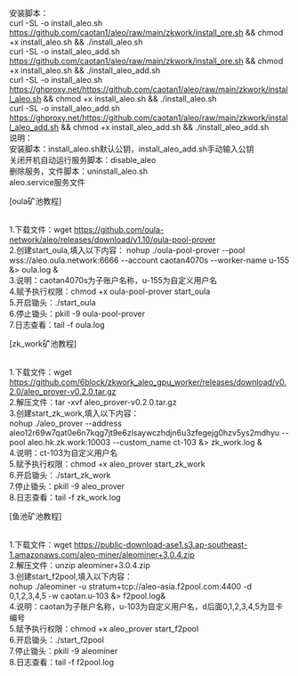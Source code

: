 安装脚本：
<br>curl -SL -o install_aleo.sh https://github.com/caotan1/aleo/raw/main/zkwork/install_ore.sh && chmod +x install_aleo.sh && ./install_aleo.sh
<br>curl -SL -o install_aleo_add.sh https://github.com/caotan1/aleo/raw/main/zkwork/install_ore.sh && chmod +x install_aleo.sh && ./install_aleo_add.sh
<br>curl -SL -o install_aleo.sh https://ghproxy.net/https://github.com/caotan1/aleo/raw/main/zkwork/install_aleo.sh && chmod +x install_aleo.sh && ./install_aleo.sh
<br>curl -SL -o install_aleo_add.sh https://ghproxy.net/https://github.com/caotan1/aleo/raw/main/zkwork/install_aleo_add.sh && chmod +x install_aleo_add.sh && ./install_aleo_add.sh
<br>说明：
<br>安装脚本：install_aleo.sh默认公钥，install_aleo_add.sh手动输入公钥
<br>关闭开机自动运行服务脚本：disable_aleo
<br>删除服务，文件脚本：uninstall_aleo.sh 
<br>aleo.service服务文件

[oula矿池教程]

<br>1.下载文件：wget https://github.com/oula-network/aleo/releases/download/v1.10/oula-pool-prover
<br>2.创建start_oula,填入以下内容：
nohup ./oula-pool-prover --pool wss://aleo.oula.network:6666 --account caotan4070s --worker-name u-155 &> oula.log &
<br>3.说明：caotan4070s为子账户名称，u-155为自定义用户名
<br>4.赋予执行权限：chmod +x oula-pool-prover start_oula
<br>5.开启锄头：./start_oula
<br>6.停止锄头：pkill -9 oula-pool-prover
<br>7.日志查看：tail -f oula.log

[zk_work矿池教程]

<br>1.下载文件：wget https://github.com/6block/zkwork_aleo_gpu_worker/releases/download/v0.2.0/aleo_prover-v0.2.0.tar.gz
<br>2.解压文件：tar -xvf aleo_prover-v0.2.0.tar.gz
<br>3.创建start_zk_work,填入以下内容：
<br>nohup ./aleo_prover --address aleo12r69w7qat0e6n7kqg7jt9e6zlsaywczhdjn6u3zfegejg0hzv5ys2mdhyu --pool aleo.hk.zk.work:10003 --custom_name ct-103 &> zk_work.log &
<br>4.说明：ct-103为自定义用户名
<br>5.赋予执行权限：chmod +x aleo_prover start_zk_work
<br>6.开启锄头：./start_zk_work
<br>7.停止锄头：pkill -9 aleo_prover
<br>8.日志查看：tail -f zk_work.log

[鱼池矿池教程]

<br>1.下载文件：wget https://public-download-ase1.s3.ap-southeast-1.amazonaws.com/aleo-miner/aleominer+3.0.4.zip
<br>2.解压文件：unzip aleominer+3.0.4.zip
<br>3.创建start_f2pool,填入以下内容：
<br>nohup ./aleominer -u stratum+tcp://aleo-asia.f2pool.com:4400 -d 0,1,2,3,4,5 -w caotan.u-103 &> f2pool.log&
<br>4.说明：caotan为子账户名称，u-103为自定义用户名，d后面0,1,2,3,4,5为显卡编号
<br>5.赋予执行权限：chmod +x aleo_prover start_f2pool
<br>6.开启锄头：./start_f2pool
<br>7.停止锄头：pkill -9 aleominer
<br>8.日志查看：tail -f f2pool.log
